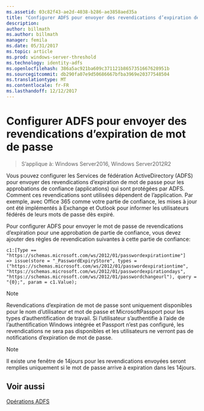 ```yaml
---
ms.assetid: 03c82f43-ae2d-4038-b286-ae3858aed35a
title: "Configurer ADFS pour envoyer des revendications d’expiration de mot de passe"
description: 
author: billmath
ms.author: billmath
manager: femila
ms.date: 05/31/2017
ms.topic: article
ms.prod: windows-server-threshold
ms.technology: identity-adfs
ms.openlocfilehash: 386a5ac921ba609c371121b8657351667628951b
ms.sourcegitcommit: db290fa07e9d50686667bfba3969e20377548504
ms.translationtype: MT
ms.contentlocale: fr-FR
ms.lasthandoff: 12/12/2017
---
```

# <a name="configure-ad-fs-to-send-password-expiry-claims"></a>Configurer ADFS pour envoyer des revendications d’expiration de mot de passe

>S’applique à: Windows Server2016, Windows Server2012R2

Vous pouvez configurer les Services de fédération ActiveDirectory (ADFS) pour envoyer des revendications d’expiration de mot de passe pour les approbations de confiance (applications) qui sont protégées par ADFS. Comment ces revendications sont utilisées dépendent de l’application. Par exemple, avec Office 365 comme votre partie de confiance, les mises à jour ont été implémentés à Exchange et Outlook pour informer les utilisateurs fédérés de leurs mots de passe dès expiré.

Pour configurer ADFS pour envoyer le mot de passe de revendications d’expiration pour une approbation de partie de confiance, vous devez ajouter des règles de revendication suivantes à cette partie de confiance:

```
c1:[Type == "https://schemas.microsoft.com/ws/2012/01/passwordexpirationtime"]
=> issue(store = "_PasswordExpiryStore", types = ("https://schemas.microsoft.com/ws/2012/01/passwordexpirationtime", "https://schemas.microsoft.com/ws/2012/01/passwordexpirationdays", "https://schemas.microsoft.com/ws/2012/01/passwordchangeurl"), query = "{0};", param = c1.Value);
```

> [!NOTE]
> Revendications d’expiration de mot de passe sont uniquement disponibles pour le nom d’utilisateur et mot de passe et MicrosoftPassport pour les types d’authentification de travail.  Si l’utilisateur s’authentifie à l’aide de l’authentification Windows intégrée et Passport n’est pas configuré, les revendications ne sera pas disponibles et les utilisateurs ne verront pas de notifications d’expiration de mot de passe.

> [!NOTE]
> Il existe une fenêtre de 14jours pour les revendications envoyées seront remplies uniquement si le mot de passe arrive à expiration dans les 14jours.

## <a name="see-also"></a>Voir aussi
[Opérations ADFS](../../ad-fs/AD-FS-2016-Operations.md)
